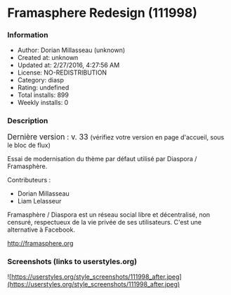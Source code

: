 # Framasphere Redesign (111998)

### Information
- Author: Dorian Millasseau (unknown)
- Created at: unknown
- Updated at: 2/27/2016, 4:27:56 AM
- License: NO-REDISTRIBUTION
- Category: diasp
- Rating: undefined
- Total installs: 899
- Weekly installs: 0


### Description
<big>Dernière version : v. 33 </big> (vérifiez votre version en page d'accueil, sous le bloc de flux)

Essai de modernisation du thème par défaut utilisé par Diaspora / Framasphère. 

Contributeurs : 
- Dorian Millasseau
- Liam Lelasseur

Framasphère / Diaspora est un réseau social libre et décentralisé, non censuré, respectueux de la vie privée de ses utilisateurs. C'est une alternative à Facebook.

http://framasphere.org


### Screenshots (links to userstyles.org)
![https://userstyles.org/style_screenshots/111998_after.jpeg](https://userstyles.org/style_screenshots/111998_after.jpeg)


